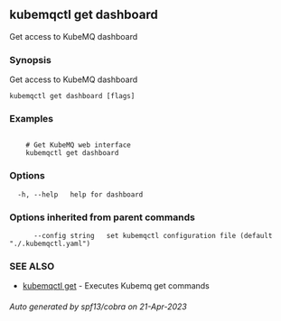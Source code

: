 ## kubemqctl get dashboard

Get access to KubeMQ dashboard

### Synopsis

Get access to KubeMQ dashboard

```
kubemqctl get dashboard [flags]
```

### Examples

```

	# Get KubeMQ web interface
	kubemqctl get dashboard

```

### Options

```
  -h, --help   help for dashboard
```

### Options inherited from parent commands

```
      --config string   set kubemqctl configuration file (default "./.kubemqctl.yaml")
```

### SEE ALSO

* [kubemqctl get](kubemqctl_get.md)	 - Executes Kubemq get commands

###### Auto generated by spf13/cobra on 21-Apr-2023
